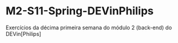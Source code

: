 # M2-S11-Spring-DEVinPhilips
Exercícios da décima primeira semana do módulo 2 (back-end) do DEVin[Philips]
